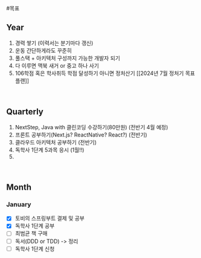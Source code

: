 #목표

## Year
1. 경력 쌓기 (이력서는 분기마다 갱신)
2. 운동 간단하게라도 꾸준히
3. 풀스택 + 아키텍처 구성까지 가능한 개발자 되기
4. 다 이루면 맥북 새거 or 중고 하나 사기
5. 106학점 혹은 학사취득 학점 달성하기 아니면 정처산기 [[2024년 7월 정처기 목표 플랜]]

<br>

## Quarterly
1. NextStep, Java with 클린코딩 수강하기(80만원) (전반기 4월 예정)
2. 프론트 공부하기(Next.js? ReactNative? React?) (전반기)
3. 클라우드 아키텍처 공부하기 (전반기)
4. 독학사 1단계 5과목 응시 (1월!!)
5. 

<br>

## Month

### January
- [x] 토비의 스프링부트 결제 및 공부
- [x] 독학사 1단계 공부
- [ ] 최범균 책 구매 
- [ ] 독서(DDD or TDD) -> 정리
- [ ] 독학사 1단계 신청